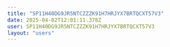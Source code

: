 ```yaml
---
title: "SP11H40DG9JR5NTCZZZK91H7HRJYX7BRTQCXT57V3"
date: 2025-04-02T12:01:11.378Z
user: SP11H40DG9JR5NTCZZZK91H7HRJYX7BRTQCXT57V3
layout: "users"
---
```

    